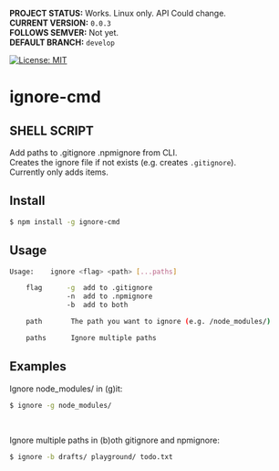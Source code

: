**PROJECT STATUS:** Works. Linux only. API Could change.  
**CURRENT VERSION:** `0.0.3`  
**FOLLOWS SEMVER:** Not yet.  
**DEFAULT BRANCH:** `develop`  

[![License: MIT](https://img.shields.io/badge/License-MIT-blue.svg)](https://opensource.org/licenses/MIT)



ignore-cmd
==========
## SHELL SCRIPT

Add paths to .gitignore .npmignore from CLI.  
Creates the ignore file if not exists (e.g. creates `.gitignore`).  
Currently only adds items.


Install
-------
```sh
$ npm install -g ignore-cmd
```


Usage
-----
```sh
Usage:    ignore <flag> <path> [...paths]

    flag      -g  add to .gitignore
              -n  add to .npmignore
              -b  add to both

    path       The path you want to ignore (e.g. /node_modules/)

    paths      Ignore multiple paths
```




Examples
--------
Ignore node_modules/ in (g)it:
```sh
$ ignore -g node_modules/
```

<br />

Ignore multiple paths in (b)oth gitignore and npmignore:
```sh
$ ignore -b drafts/ playground/ todo.txt
```
